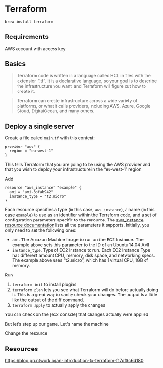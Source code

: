 # Terraform

```
brew install terraform
```

## Requirements

AWS account with access key

## Basics

> Terraform code is written in a language called HCL in files with the extension “.tf”. It is a declarative language, so your goal is to describe the infrastructure you want, and Terraform will figure out how to create it.

> Terraform can create infrastructure across a wide variety of platforms, or what it calls providers, including AWS, Azure, Google Cloud, DigitalOcean, and many others.

## Deploy a single server

Create a file called `main.tf` with this content:

```
provider "aws" {
  region = "eu-west-1"
}
```

This tells Terraform that you are going to be using the AWS provider and that you wish to deploy your infrastructure in the “eu-west-1” region

Add

```
resource "aws_instance" "example" {
  ami = "ami-3bfab942"
  instance_type = "t2.micro"
}
```

Each resource specifies a type (in this case, `aws_instance`), a name (in this case `example`) to use as an identifier within the Terraform code, and a set of configuration parameters specific to the resource. The [aws_instance resource documentation](https://www.terraform.io/docs/providers/aws/r/instance.html) lists all the parameters it supports. Initially, you only need to set the following ones:

* `ami`. The Amazon Machine Image to run on the EC2 Instance. The example above sets this parameter to the ID of an Ubuntu 14.04 AMI
* `instance_type`. Type of EC2 Instance to run. Each EC2 Instance Type has different amount CPU, memory, disk space, and networking specs. The example above uses “t2.micro”, which has 1 virtual CPU, 1GB of memory.

Run

1. `terraform init` to install plugins
2. `terraform plan` lets you see what Terraform will do before actually doing it. This is a great way to sanity check your changes. The output is a little like the output of the diff command.
3. `terraform apply` to actually apply the changes

You can check on the [ec2 console] that changes actually were applied

But let's step up our game. Let's name the machine.

Change the resource


## Resources

https://blog.gruntwork.io/an-introduction-to-terraform-f17df9c6d180
